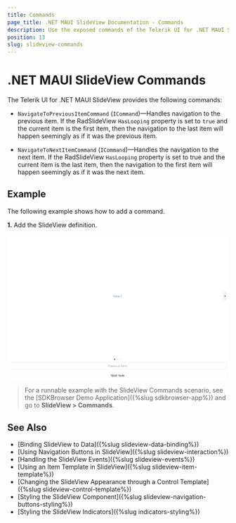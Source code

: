 ```yaml
---
title: Commands
page_title: .NET MAUI SlideView Documentation - Commands
description: Use the exposed commands of the Telerik UI for .NET MAUI SlideView to programmatically navigate throught the items.
position: 13
slug: slideview-commands
---
```


# .NET MAUI SlideView Commands

The Telerik UI for .NET MAUI SlideView provides the following commands:

* `NavigateToPreviousItemCommand` (`ICommand`)&mdash;Handles navigation to the previous item. If the RadSlideView `HasLooping` property is set to `true` and the current item is the first item, then the navigation to the last item will happen seemingly as if it was the previous item.

* `NavigateToNextItemCommand` (`ICommand`)&mdash;Handles the navigation to the next item. If the RadSlideView `HasLooping` property is set to true and the current item is the last item, then the navigation to the first item will happen seemingly as if it was the next item.

## Example 

The following example shows how to add a command.

**1.** Add the SlideView definition.

<snippet id='slideview-commands' />

![.NET MAUI SlideView Commands](images/slideview-commands.gif)

> For a runnable example with the SlideView Commands scenario, see the [SDKBrowser Demo Application]({%slug sdkbrowser-app%}) and go to **SlideView > Commands**.

## See Also

- [Binding SlideView to Data]({%slug slideview-data-binding%})
- [Using Navigation Buttons in SlideView]({%slug slideview-interaction%})
- [Handling the SlideView Events]({%slug slideview-events%})
- [Using an Item Template in SlideView]({%slug slideview-item-template%})
- [Changing the SlideView Appearance through a Control Template]({%slug slideview-control-template%})
- [Styling the SlideView Component]({%slug slideview-navigation-buttons-styling%})
- [Styling the SlideView Indicators]({%slug indicators-styling%})